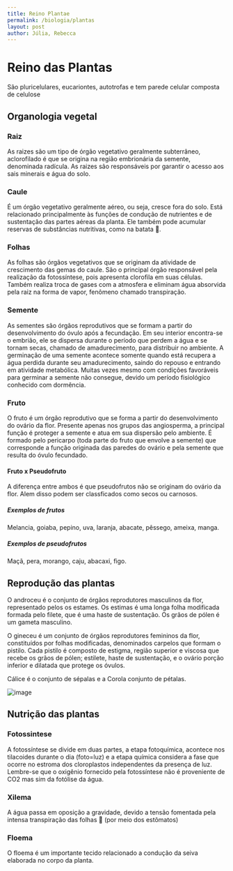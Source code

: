 ```yaml
---
title: Reino Plantae
permalink: /biologia/plantas
layout: post
author: Júlia, Rebecca
---
```


# Reino das Plantas
São pluricelulares, eucariontes, autotrofas e tem parede celular composta de celulose

## Organologia vegetal

### Raiz
As raizes são um tipo de órgão vegetativo geralmente subterrâneo, aclorofilado é que se origina na região embrionária da semente, denominada radícula. As raizes são responsáveis por garantir o acesso aos sais minerais e água do solo.
 
### Caule
É um órgão vegetativo geralmente aéreo, ou seja, cresce fora do solo. Está relacionado principalmente às funções de condução de nutrientes e de sustentação das partes aéreas da planta. Ele também pode acumular reservas de substâncias nutritivas, como na batata 🥔.

### Folhas
As folhas são órgãos vegetativos que se originam da atividade de crescimento das gemas do caule. São o principal órgão responsável pela realização da fotossíntese, pois apresenta clorofila em suas células. Também realiza troca de gases com a atmosfera e eliminam água absorvida pela raiz na forma de vapor, fenômeno chamado transpiração.

### Semente
As sementes são órgãos reprodutivos que se formam a partir do desenvolvimento do óvulo após a fecundação. Em seu interior encontra-se o embrião, ele se dispersa durante o período que perdem a água e se tornam secas, chamado de amadurecimento, para distribuir no ambiente. A germinação de uma semente acontece somente quando está recupera a água perdida durante seu amadurecimento, saindo do repouso e entrando em atividade metabólica. Muitas vezes mesmo com condições favoráveis para germinar a semente não consegue, devido um período fisiológico conhecido com dormência.

### Fruto
O fruto é um órgão reprodutivo que se forma a partir do desenvolvimento do ovário da flor. Presente apenas nos grupos das angiosperma, a principal função é proteger a semente e atua em sua dispersão pelo ambiente. É formado pelo pericarpo (toda parte do fruto que envolve a semente) que corresponde a função originada das paredes do ovário e pela semente que resulta do óvulo fecundado. 

#### Fruto x Pseudofruto
A diferença entre ambos é que pseudofrutos não se originam do ovário da flor. Alem disso podem ser classficados como secos ou carnosos.

##### Exemplos de frutos
Melancia, goiaba, pepino, uva, laranja, abacate, pêssego, ameixa, manga.

##### Exemplos de pseudofrutos
Maçã, pera, morango, caju, abacaxi, figo.

## Reprodução das plantas
O androceu é o conjunto de órgãos reprodutores masculinos da flor, representado pelos os estames. Os estimas é uma longa folha modificada formada pelo filete, que é uma haste de sustentação. Os grãos de pólen é um gameta masculino. 

O gineceu é um conjunto de órgãos reprodutores femininos da flor, constituídos por folhas modificadas, denominados carpelos que formam o pistilo. Cada pistilo é composto de estigma, região superior e viscosa que recebe os grãos de pólen; estilete, haste de sustentação, e o ovário porção inferior e dilatada que protege os óvulos. 

Cálice é o conjunto de sépalas e a Corola conjunto de pétalas.

![image](https://user-images.githubusercontent.com/47502554/186776535-4f78c8ab-3076-4272-bcd3-0433a70c0dce.png)

## Nutrição das plantas
### Fotossintese
A fotossíntese se divide em duas partes, a etapa fotoquímica, acontece nos tilacoides durante o dia (foto=luz) e a etapa química considera a fase que ocorre no estroma dos cloroplastos independentes da presença de luz. Lembre-se que o oxigênio fornecido pela fotossíntese não é proveniente de CO2 mas sim da fotólise da água.

### Xilema
A água passa em oposição a gravidade, devido a tensão fomentada pela intensa transpiração das folhas 🍁 (por meio dos estômatos) 

### Floema
O floema é um importante tecido relacionado a condução da seiva elaborada no corpo da planta. 

